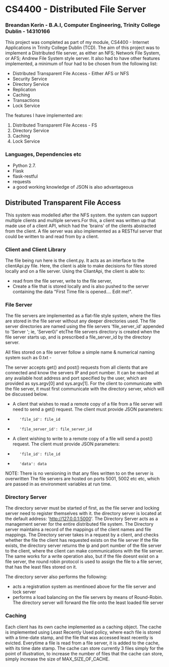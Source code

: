 # CS4400 - Distributed File Server #

### Breandan Kerin - B.A.I, Computer Engineering, Trinity College Dublin - 14310166 ###

This project was completed as part of my module, CS4400 - Internet Applications in Trinity College Dublin (TCD). 
The aim of this project was to implement a Distributed file server, as either an NFS; Network File System, or AFS; Andrew File System
style server. It also had to have other features implemented, a minimum of four had to be chosen from the following list:

*    Distributed Transparent File Access - Either AFS or NFS
*    Security Service
*    Directory Service
*    Replication
*    Caching
*    Transactions
*    Lock Service

The features I have implemented are:
1. Distributed Transparent File Access - FS
2. Directory Service
3. Caching
4. Lock Service

### Languages, Dependencies etc ###
* Python 2.7. 
* Flask
* flask-restful 
* requests
* a good working knowledge of JSON is also advantageous


## Distributed Transparent File Access ##
This system was modelled after the NFS system. the system can support multiple clients and multiple servers.For this, a
client was written up that made use of a client API, which had the 'brains' of the clients abstracted from the client.
A file server was also implemented as a RESTful server that could be written to and read from by a client. 

### Client and Client Library ###
The file being run here is the client.py. It acts as an interface to the clientApi.py file. Here, the client is able to
make decisions for files stored locally and on a file server. Using the CliantApi, the client is able to:
*	read from the file server, write to the file server, 
*	Create a file that is stored locally and is also pushed to the server containing the data "First Time file is
 opened.... Edit me!".

### File Server ### 
The file servers are implemented as a flat-file style system, where the files are stored in the file server without any
deeper directories used. The file server directories are named using the file servers 'file_server_id' appended to 'Server
'; ie, 'Server0/' etcThe file servers directory is created when the file server starts up, and is prescribed a
file_server_id by the directory server.

All files stored on a file server follow a simple name & numerical naming system such as 0.txt -

The server accepts get() and post() requests from all clients that are connected and know the servers IP and port
number. It can be reached at any available host address and port specified by the user, which are provided as sys.argv[0] and sys.argv[1].
For the client to communicate with the file server, it must first communicate with the directory server, which will be discussed below.

*    A client that wishes to read a remote copy of a file from a file server will need to send a get() request. The client must provide JSON parameters:
*        'file_id': file_id
*        'file_server_id': file_server_id
*    A client wishing to write to a remote copy of a file will send a post() request. The client must provide JSON parameters:
*        'file_id': file_id
*        'data': data

NOTE: There is no versioning in that any files written to on the server is overwritten
The file servers are hosted on ports 5001, 5002 etc etc, which are passed in as environment variables at run time.

### Directory Server ###
The directory server must be started of first, as the file server and locking server need to register themselves with it.
the directory server is located at the default address: 'http://127.0.0.1:5000'.  The Directory Server acts as a management server
for the entire distributed file system. The Directory server maintains a record of the mappings of the client names and file mappings.
The Directory server takes in a request by a client, and checks whether the file the client has requested exists on the file server
If the file exists, the directory server returns the ip and port number of the file server to the client, where the client can
make communications with the file server. The same works for a write operation also, but if the file doesnt exist on a file server,
the round robin protocol is used to assign the file to a file server, that has the least files stored on it.

The directory server also performs the following:
* acts a registration system as mentinoed above for the file server and lock server
* performs a load balancing on the file servers by means of Round-Robin. The directory server will forward the file onto
the least loaded file server

### Caching ###
Each client has its own cache implemented as a caching object. The cache is implemented using Least Recently Used policy,
where each file is stored with a time-date stamp, and the file that was accessed least recently is evicted.
Everytime a file is read from a file server, it is added to the cache, with its time date stamp.
The cache can store currently 3 files simply for the point of illustration, to increase the number of files that the cache
can store, simply increase the size of MAX_SIZE_OF_CACHE.



